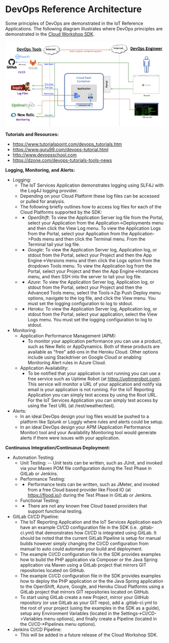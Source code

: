 **DevOps Reference Architecture**
==================
Some principles of DevOps are demonstrated in the IoT Reference Applications. The following diagram illustrates where DevOps principles are demonstrated in the [Cloud Workshop SDK](https://github.com/markreha/cloudworkshop/blob/master/README.md).

![IoT DevOps Reference Architecture](../architecture/images/devops.png)

**Tutorials and Resources:**
 - https://www.tutorialspoint.com/devops_tutorials.htm
 - https://www.guru99.com/devops-tutorial.html
 - http://www.devopsschool.com
 - https://dzone.com/devops-tutorials-tools-news

**Logging, Monitoring, and Alerts:**
 - Logging:
	 - The IoT Services Application demonstrates logging using SLF4J with the Log4J logging provider.
	 - Depending on your Cloud Platform these log files can be accessed or pulled for analysis.
	 -  The following briefly outlines how to access log files for each of the Cloud Platforms supported by the SDK:
	 - - *OpenShift*: To view the Application Server log file from the Portal, select your Application from the Application->Deployments menu and then click the View Log menu. To view the Application Logs from the Portal, select your Application from the Application->Pods menu and then click the Terminal menu. From the Terminal tail your log file.
	 - - *Google*: To view the Application Server log, Application log, or stdout from the Portal, select your Project and then the App Engine->Versions menu and then click the Logs option from the dropdown Tools menu. To view  the Application log from the Portal, select your Project and then the App Engine->Instances menu, and then SSH into the server to tail your log file.
	 - - *Azure*: To view the Application Server log, Application log, or stdout from the Portal, select your Project and then the Advanced Tools menu, select the Tools->Zip Push Deploy menu options, navigate to the log file, and click the View menu. You must set the logging configuration to log to stdout.
	 - - *Heroku*: To view the Application Server log, Application log, or stdout from the Portal, select your application, select the View Logs menu. You must set the logging configuration to log to stdout.
 - Monitoring:
	 - Application Performance Management (APM): 
		 - To monitor your application performance you can use a product, such as New Relic or AppDynamics. Both of these products are available as "free" add-ons in the Heroku Cloud. Other options include using Stackdriver on Google Cloud or enabling Monitoring Alert rules in Azure Cloud.
	 - Application Availability: 
		 - To be notified that your application is not running you can use a free service such as Uptime Robot (at https://uptimerobot.com). This service will monitor a URL of your application and notify via email is your application is not running. For the IoT Reporting Application you can simply test access by using the Root URL. For the IoT Services Application you can simply test access by using the Test URL (at /rest/weather/test).
 - Alerts:
	 - In an ideal DevOps design your log files would be pushed to a platform like Splunk or Loggly where rules and alerts could be setup.
	 - In an ideal DevOps design your APM (Application Performance Monitor) tool and your Availability Monitoring tool would generate alerts if there were issues with your application.

**Continuous Integration/Continuous Deployment:**
 - Automation Testing:
	 - Unit Testing:
	 -- Unit tests can be written, such as JUnit, and invoked via your Maven POM file configuration during the Test Phase in GitLab or Jenkins.
	 - Performance Testing:
	 - - Performance tests can be written, such as JMeter, and invoked from a free Cloud based provider like Flood IO (at https://flood.io/) during the Test Phase in GitLab or Jenkins.
	 - Functional Testing:
	 - - There are not any known free Cloud based providers that support functional testing.
 - GitLab CI/CD Pipeline: 
	 - The IoT Reporting Application and the IoT Services Application each have an example CI/CD configuration file in the SDK (i.e. .gitlab-ci.yml) that demonstrates how CI/CD is integrated using GitLab. It should be noted that the current GitLab Pipeline is setup for manual builds however simply changing the CI/CD configuration from manual to auto could automate your build and deployment.
	 - The example CI/CD configuration file in the SDK provides examples how to build the PHP application via Composer or the Java Spring application via Maven using a GitLab project that mirrors GIT repositories located on GitHub.
	 - The example CI/CD configuration file in the SDK provides examples how to deploy the PHP application or the the Java Spring application to the OpenShift, Azure, Google, and Heroku Cloud Platforms using a GitLab project that mirrors GIT repositories located on GitHub.
	 - To start using GitLab create a new Project, mirror your GitHub repository (or use GitLab as your GIT repo), add a .gitlab-ci.yml to the root of your project (using the examples in the SDK as a guide), setup any Environment Variables (located in the Settings->CI/CD->Variables menu options), and finally create a Pipeline (located in the CI/CD->Pipelines menu options).
 - Jenkins CI/CD Pipeline:
	 - This will be added in a future release of the Cloud Workshop SDK. 

